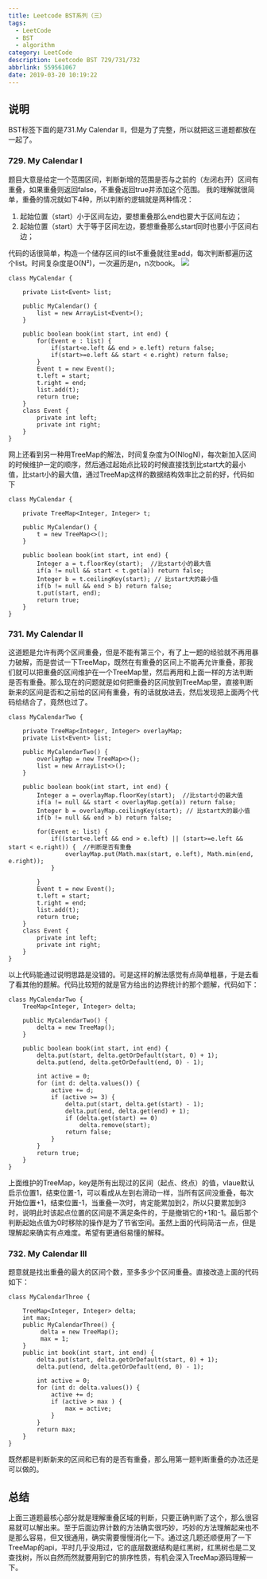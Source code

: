 ```yaml
---
title: Leetcode BST系列（三）
tags:
  - LeetCode
  - BST
  - algorithm
category: LeetCode
description: Leetcode BST 729/731/732
abbrlink: 559561067
date: 2019-03-20 10:19:22
---
```

## 说明
BST标签下面的是731.My Calendar II，但是为了完整，所以就把这三道题都放在一起了。
### 729. My Calendar I
题目大意是给定一个范围区间，判断新增的范围是否与之前的（左闭右开）区间有重叠，如果重叠则返回false，不重叠返回true并添加这个范围。
我的理解就很简单，重叠的情况就如下4种，所以判断的逻辑就是两种情况：
1. 起始位置（start）小于区间左边，要想重叠那么end也要大于区间左边；
2. 起始位置（start）大于等于区间左边，要想重叠那么start同时也要小于区间右边；

代码的话很简单，构造一个储存区间的list不重叠就往里add，每次判断都遍历这个list。时间复杂度是O(N²)，一次遍历是n，n次book。
![](1.png)

```
class MyCalendar {

	private List<Event> list;
    
    public MyCalendar() {
    	list = new ArrayList<Event>();
    }
    
    public boolean book(int start, int end) {
        for(Event e : list) {
        	if(start<e.left && end > e.left) return false;
        	if(start>=e.left && start < e.right) return false;
        }
        Event t = new Event();
        t.left = start;
        t.right = end;
        list.add(t);
        return true;
    }
    class Event {
    	private int left;
    	private int right;
    }
}
```

网上还看到另一种用TreeMap的解法，时间复杂度为O(NlogN)，每次新加入区间的时候维护一定的顺序，然后通过起始点比较的时候直接找到比start大的最小值，比start小的最大值，通过TreeMap这样的数据结构效率比之前的好，代码如下
```
class MyCalendar {
    
    private TreeMap<Integer, Integer> t;

    public MyCalendar() {
        t = new TreeMap<>();
    }
    
    public boolean book(int start, int end) {
        Integer a = t.floorKey(start);  //比start小的最大值
		if(a != null && start < t.get(a)) return false;
		Integer b = t.ceilingKey(start); // 比start大的最小值
		if(b != null && end > b) return false;
        t.put(start, end);
		return true;
    }
}
```

### 731. My Calendar II
这道题是允许有两个区间重叠，但是不能有第三个，有了上一题的经验就不再用暴力破解，而是尝试一下TreeMap，既然在有重叠的区间上不能再允许重叠，那我们就可以把重叠的区间维护在一个TreeMap里，然后再用和上面一样的方法判断是否有重叠。那么现在的问题就是如何把重叠的区间放到TreeMap里，直接判断新来的区间是否和之前给的区间有重叠，有的话就放进去，然后发现把上面两个代码给结合了，竟然也过了。

```
class MyCalendarTwo {
    
    private TreeMap<Integer, Integer> overlayMap;
    private List<Event> list;

    public MyCalendarTwo() {
        overlayMap = new TreeMap<>();
        list = new ArrayList<>();
    }
    
    public boolean book(int start, int end) {
        Integer a = overlayMap.floorKey(start);  //比start小的最大值
		if(a != null && start < overlayMap.get(a)) return false;
		Integer b = overlayMap.ceilingKey(start); // 比start大的最小值
		if(b != null && end > b) return false;

		for(Event e: list) {
			if((start<e.left && end > e.left) || (start>=e.left && start < e.right)) {  //判断是否有重叠
				overlayMap.put(Math.max(start, e.left), Math.min(end, e.right));
			}
        	
		}
		Event t = new Event();
		t.left = start;
		t.right = end;
		list.add(t);
		return true;
    }
    class Event {
    	private int left;
    	private int right;
    }
}
```

以上代码能通过说明思路是没错的。可是这样的解法感觉有点简单粗暴，于是去看了看其他的题解。代码比较短的就是官方给出的边界统计的那个题解，代码如下：

```
class MyCalendarTwo {
    TreeMap<Integer, Integer> delta;

    public MyCalendarTwo() {
        delta = new TreeMap();
    }

    public boolean book(int start, int end) {
        delta.put(start, delta.getOrDefault(start, 0) + 1);
        delta.put(end, delta.getOrDefault(end, 0) - 1);

        int active = 0;
        for (int d: delta.values()) {
            active += d;
            if (active >= 3) {
                delta.put(start, delta.get(start) - 1);
                delta.put(end, delta.get(end) + 1);
                if (delta.get(start) == 0)
                    delta.remove(start);
                return false;
            }
        }
        return true;
    }
}
```

上面维护的TreeMap，key是所有出现过的区间（起点、终点）的值，vlaue默认启示位置1，结束位置-1，可以看成从左到右滑动一样，当所有区间没重叠，每次开始位置+1，结束位置-1，当重叠一次时，肯定能累加到2，所以只要累加到3时，说明此时该起点位置的区间是不满足条件的，于是撤销它的+1和-1。最后那个判断起始点值为0时移除的操作是为了节省空间。虽然上面的代码简洁一点，但是理解起来确实有点难度。希望有更通俗易懂的解释。

### 732. My Calendar III
题意就是找出重叠的最大的区间个数，至多多少个区间重叠。直接改造上面的代码如下：

```
class MyCalendarThree {

	TreeMap<Integer, Integer> delta;
	int max;
    public MyCalendarThree() {
         delta = new TreeMap();
         max = 1;
    }
    public int book(int start, int end) {
        delta.put(start, delta.getOrDefault(start, 0) + 1);
        delta.put(end, delta.getOrDefault(end, 0) - 1);

        int active = 0;
        for (int d: delta.values()) {
            active += d;
            if (active > max ) {
                max = active;
            }
        }
        return max;
    }
}
```

既然都是判断新来的区间和已有的是否有重叠，那么用第一题判断重叠的办法还是可以做的。

## 总结
上面三道题最核心部分就是理解重叠区域的判断，只要正确判断了这个，那么很容易就可以解出来。至于后面边界计数的方法确实很巧妙，巧妙的方法理解起来也不是那么容易，但又很通用，确实需要慢慢消化一下。通过这几题还顺便用了一下TreeMap的api，平时几乎没用过，它的底层数据结构是红黑树，红黑树也是二叉查找树，所以自然而然就要用到它的排序性质，有机会深入TreeMap源码理解一下。